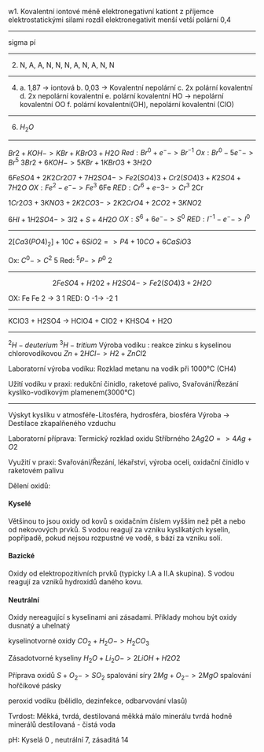 w1. 
Kovalentní 
iontové
méně elektronegativní
kationt z příjemce
elektrostatickými silami
rozdíl elektronegativit
menší
vetší
polární
0,4

---
sigma
pí

---
2. N, A, A, N, N, N, A, N, A, N, N

---
4. a. 1,87 -> iontová b. 0,03 -> Kovalentní nepolární c. 2x polární kovalentní d.  2x nepolární kovalentní  e. polární kovalentní HO -> nepolární kovalentní OO f. polární kovalentní(OH), nepolární kovalentní (ClO)

---
6.  $H_{2}O$


---

$Br2 + KOH -> KBr + KBrO3 + H2O$
$Red: Br^0 + e^-  -> Br^{-1}$
$Ox: Br^0 - 5e^-   -> Br^5$
$3Br2 + 6KOH -> 5KBr + 1KBrO3 + 3H2O$

$6FeSO4 + 2K2Cr2O7 + 7H2SO4 -> Fe2(SO4)3 + Cr2(SO4)3+K2SO4+7H2O$
$OX: Fe^2 - e^- -> Fe^3$ 6Fe
$RED: Cr^6 + e{-3}-> Cr^3$ 2Cr

$1Cr2O3 + 3KNO3 + 2K2CO3 -> 2K2CrO4 + 2CO2 + 3KNO2$


$6HI + 1H2SO4 -> 3I2 + S + 4H2O$
$OX: S^6 + 6e^- -> S^0$
$RED: I^{-1}-e^- -> I^0$

---

$2[Ca3(PO4)_2]+10C+6SiO2  => P4 + 10CO + 6CaSiO3$

Ox: $C^0-> C^2$ 5
Red: $^5P -> P^0$ 2

---

$$2FeSO4 + H202 + H2SO4 -> Fe2(SO4)3+2H2O$$

OX: Fe Fe 2 ->  3 1
RED: O -1-> -2 1

---
KClO3 + H2SO4 -> HClO4 + ClO2 + KHSO4 + H2O

---

$^2H-deuterium$   $^3H-tritium$
Výroba vodíku : reakce zinku s kyselinou chlorovodíkovou $Zn + 2HCl -> H2 + ZnCl2$

Laboratorní výroba vodíku:
Rozklad metanu na vodík při 1000°C (CH4)

Užití vodíku v praxi: redukční činidlo, raketové palivo, Svařování/Řezání kyslíko-vodíkovým plamenem(3000°C)

---

Výskyt kyslíku v atmosféře-Litosféra, hydrosféra, biosféra
Výroba -> Destilace zkapalňeného vzduchu

Laboratorní příprava: Termický rozklad oxidu Stříbrného
$2Ag2O => 4Ag + O2$

Využití v praxi: Svařování/Řezání, lékařství, výroba oceli, oxidační činidlo v raketovém palivu

Dělení oxidů: 
#### Kyselé

Většinou to jsou oxidy od kovů s oxidačním číslem vyšším než pět a nebo od nekovových prvků. S vodou reagují za vzniku kyslíkatých kyselin, popřípadě, pokud nejsou rozpustné ve vodě, s bází za vzniku solí.

#### Bazické

Oxidy od elektropozitivních prvků (typicky I.A a II.A skupina). S vodou reagují za vzniků hydroxidů daného kovu.

#### Neutrální

Oxidy nereagující s kyselinami ani zásadami. Příklady mohou být oxidy dusnatý a uhelnatý

kyselinotvorné oxidy $CO_2 + H_2O -> H_2CO_3$

Zásadotvorné kyseliny $H_2O + Li_2O -> 2 LiOH + H2O2$

Příprava oxidů
$S+O_2 -> SO_2$ spalování síry
$2Mg + O_2 -> 2MgO$ spalování hořčíkové pásky

peroxid vodíku (bělidlo, dezinfekce, odbarvování vlasů)

Tvrdost: Měkká, tvrdá, destilovaná
měkká málo minerálu
tvrdá hodně minerálů
destilovaná - čistá voda

pH: Kyselá 0 , neutrální 7, zásaditá 14


